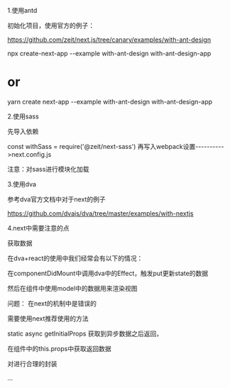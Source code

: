 1.使用antd

初始化项目，使用官方的例子：

https://github.com/zeit/next.js/tree/canary/examples/with-ant-design

npx create-next-app --example with-ant-design with-ant-design-app
# or
yarn create next-app --example with-ant-design with-ant-design-app


2.使用sass

先导入依赖

const withSass = require('@zeit/next-sass')
再写入webpack设置---------->next.config.js

注意：对sass进行模块化加载



3.使用dva

参考dva官方文档中对于next的例子

https://github.com/dvajs/dva/tree/master/examples/with-nextjs

4.next中需要注意的点

获取数据

在dva+react的使用中我们经常会有以下的情况：

在componentDidMount中调用dva中的Effect，触发put更新state的数据

然后在组件中使用model中的数据用来渲染视图

问题： 在next的机制中是错误的

需要使用next推荐使用的方法

 static async getInitialProps
获取到异步数据之后返回，

在组件中的this.props中获取返回数据

对<Head>进行合理的封装

...
